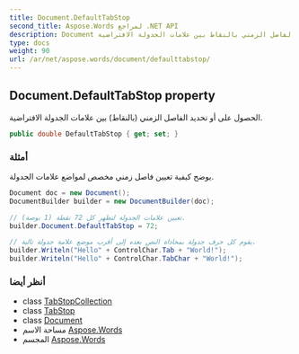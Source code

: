 ```yaml
---
title: Document.DefaultTabStop
second_title: Aspose.Words لمراجع .NET API
description: Document ملكية. الحصول على أو تحديد الفاصل الزمني بالنقاط بين علامات الجدولة الافتراضية.
type: docs
weight: 90
url: /ar/net/aspose.words/document/defaulttabstop/
---
```

## Document.DefaultTabStop property

الحصول على أو تحديد الفاصل الزمني (بالنقاط) بين علامات الجدولة الافتراضية.

```csharp
public double DefaultTabStop { get; set; }
```

### أمثلة

يوضح كيفية تعيين فاصل زمني مخصص لمواضع علامات الجدولة.

```csharp
Document doc = new Document();
DocumentBuilder builder = new DocumentBuilder(doc);

// تعيين علامات الجدولة لتظهر كل 72 نقطة (1 بوصة).
builder.Document.DefaultTabStop = 72;

// يقوم كل حرف جدولة بمحاذاة النص بعده إلى أقرب موضع علامة جدولة تالية.
builder.Writeln("Hello" + ControlChar.Tab + "World!");
builder.Writeln("Hello" + ControlChar.TabChar + "World!");
```

### أنظر أيضا

* class [TabStopCollection](../../tabstopcollection/)
* class [TabStop](../../tabstop/)
* class [Document](../)
* مساحة الاسم [Aspose.Words](../../document/)
* المجسم [Aspose.Words](../../../)


